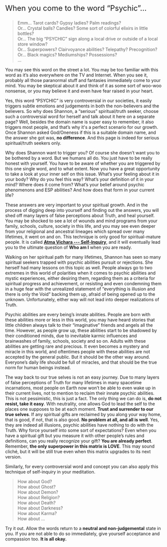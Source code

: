 <p style="font-size: 24px;">When you come to the word “Psychic”...</p>

>Emm… Tarot cards? Gypsy ladies? Palm readings?\
Or… Crystal balls? Candles?  Some sort of colorful elixirs in little bottles?\
Or… The big “PSYCHIC” sign along a local drive or outside of a local store window?\
Or… Superpowers? Clairvoyance abilities? Telepathy? Precognition?\
Or… Black magics? Mediumships? Possessions?\
… 

You may see this word on the street a lot. You may be too familiar with this word as it’s also everywhere on the TV and Internet. When you see it, probably all those paranormal stuff and fantasies immediately come to your mind. You may be skeptical about it and think of it as some sort of woo-woo nonsense, or you may believe it and even have fear raised in your heart.

Yes, this word “PSYCHIC” is very controversial in our societies, it easily triggers subtle emotions and judgements in both the non-believers and the believers. So why does Shannon, a “serious” spiritual/truth seeker, choose such a controversial word for herself and talk about it here on a separate page? Well, besides the domain name is super easy to remember, it also triggers most people, and that’s why it's a perfect scenario for our growth. Once Shannon asked God/Oneness if this is a suitable domain name, and the answer she got was, **no difference**. And this page is indeed for serious spiritual/truth seekers only.

Why does Shannon want to trigger you? Of course she doesn’t want you to be bothered by a word. But we humans all do. You just have to be really honest with yourself. You have to be aware of whether you are triggered by this one single word, and to what extent. Now you have a great opportunity to take a look at your inner self on this issue. What’s your feeling about it in your body? Why do you feel this way? What’s your definition of it in your mind? Where does it come from? What’s your belief around psychic phenomenons and ESP abilities? And how does that form in your current life?

These answers are very important to your spiritual growth. And in the process of digging deep into yourself and finding out the answers, you will shed off many layers of false perceptions about Truth, and heal yourself. You may be shocked to see a lot of wounds and mind programs from your family, schools, culture, society in this life, and you may see even deeper from your religional and ancestral lineages which spread over many lifetimes, it went on and on. This technique is only good for spiritual-mature people. It is called [**Atma Vichara --- Self-Inquiry**](https://en.wikipedia.org/wiki/Self-enquiry_(Ramana_Maharshi)), and it will eventually lead you to the ultimate question of **Who am I** when you are ready.

Walking on her spiritual path for many lifetimes, Shannon has seen so many spiritual seekers trapped with psychic abilities pursuit or rejections. She herself had many lessons on this topic as well. People always go to two extremes in this world of polarities when it comes to psychic abilities and mystic experiences, either desiring them, regarding them as a criteria for spiritual progress and achievement, or resisting and even condemning them in a huge fear with the unrealized statement of “everything is illusion and there is only the Void” backing them up, afraid of being opened up to the unknown. Unfortunately, either way will not lead into deeper realizations of Truth.

Psychic abilities are every being’s innate abilities. People are born with these abilities more or less in this world, you may have heard stories that little children always talk to their “imaginative” friends and angels all the time. However, as people grow up, these abilities start to be shadowed by their conditioned minds, due to inevitable karmic influences and brainwashes of family, schools, society and so on. Adults with these abilities are getting rare and precious. It even becomes a mystery and miracle in this world, and oftentimes people with these abilities are not accepted by the general public. But it should be the other way around. Everyone’s daily life should be full of miracles, and that should be the true norm for human beings instead.

The way back to our true selves is not an easy journey. Due to many layers of false perceptions of Truth for many lifetimes in many spacetime incarnations, most people on Earth now won’t be able to even wake up in their current lives, not to mention to reclaim their innate psychic abilities. This is not pessimistic, this is just a fact. The only thing we can do is, **do not resist, take it easy**. With neutrality, one allows God to lead the self to the places one supposes to be at each moment. **Trust and surrender to our true selves**. If any spiritual gifts are reclaimed by you along your way home, that is good, if not, that is also good. **No problem at all, and all is well**. Yes, they are indeed all illusions, psychic abilities have nothing to do with the Truth. Why force yourself into some sort of expectations? Even when you have a spiritual gift but you measure it with other people’s rules and definitions, can you really recognize your gift? **You are already perfect**. Remember, **the only superpower in this matrix is LOVE**. This may sound cliché, but it will be still true even when this matrix upgrades to its next version.

Similarly, for every controversial word and concept you can also apply this technique of self-inquiry in your meditation.

>How about God?\
How about Ghost?\
How about Demon?\
How about Religion?\
How about Death?\
How about Darkness?\
How about Karma?\
How about  …

Try it out. Allow the words return to a **neutral and non-judgemental** state in you. If you are not able to do so immediately, give yourself acceptance and compassion too. **It is all okay.**
